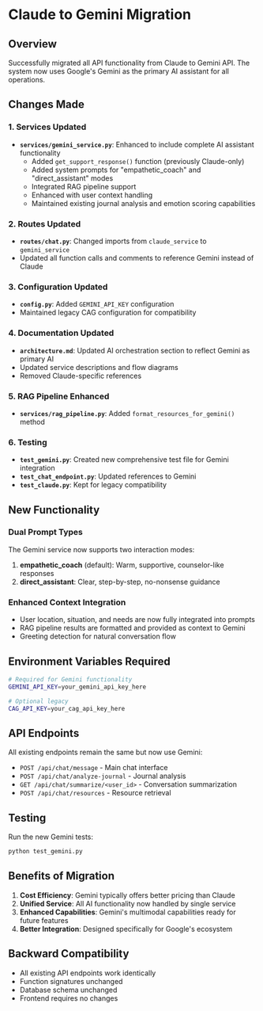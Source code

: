# Claude to Gemini Migration

## Overview

Successfully migrated all API functionality from Claude to Gemini API. The system now uses Google's Gemini as the primary AI assistant for all operations.

## Changes Made

### 1. Services Updated

- **`services/gemini_service.py`**: Enhanced to include complete AI assistant functionality
  - Added `get_support_response()` function (previously Claude-only)
  - Added system prompts for "empathetic_coach" and "direct_assistant" modes
  - Integrated RAG pipeline support
  - Enhanced with user context handling
  - Maintained existing journal analysis and emotion scoring capabilities

### 2. Routes Updated

- **`routes/chat.py`**: Changed imports from `claude_service` to `gemini_service`
- Updated all function calls and comments to reference Gemini instead of Claude

### 3. Configuration Updated

- **`config.py`**: Added `GEMINI_API_KEY` configuration
- Maintained legacy CAG configuration for compatibility

### 4. Documentation Updated

- **`architecture.md`**: Updated AI orchestration section to reflect Gemini as primary AI
- Updated service descriptions and flow diagrams
- Removed Claude-specific references

### 5. RAG Pipeline Enhanced

- **`services/rag_pipeline.py`**: Added `format_resources_for_gemini()` method

### 6. Testing

- **`test_gemini.py`**: Created new comprehensive test file for Gemini integration
- **`test_chat_endpoint.py`**: Updated references to Gemini
- **`test_claude.py`**: Kept for legacy compatibility

## New Functionality

### Dual Prompt Types

The Gemini service now supports two interaction modes:

1. **empathetic_coach** (default): Warm, supportive, counselor-like responses
2. **direct_assistant**: Clear, step-by-step, no-nonsense guidance

### Enhanced Context Integration

- User location, situation, and needs are now fully integrated into prompts
- RAG pipeline results are formatted and provided as context to Gemini
- Greeting detection for natural conversation flow

## Environment Variables Required

```bash
# Required for Gemini functionality
GEMINI_API_KEY=your_gemini_api_key_here

# Optional legacy
CAG_API_KEY=your_cag_api_key_here
```

## API Endpoints

All existing endpoints remain the same but now use Gemini:

- `POST /api/chat/message` - Main chat interface
- `POST /api/chat/analyze-journal` - Journal analysis
- `GET /api/chat/summarize/<user_id>` - Conversation summarization
- `POST /api/chat/resources` - Resource retrieval

## Testing

Run the new Gemini tests:

```bash
python test_gemini.py
```

## Benefits of Migration

1. **Cost Efficiency**: Gemini typically offers better pricing than Claude
2. **Unified Service**: All AI functionality now handled by single service
3. **Enhanced Capabilities**: Gemini's multimodal capabilities ready for future features
4. **Better Integration**: Designed specifically for Google's ecosystem

## Backward Compatibility

- All existing API endpoints work identically
- Function signatures unchanged
- Database schema unchanged
- Frontend requires no changes
